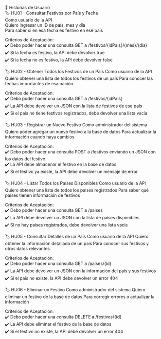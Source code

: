 📌 Historias de Usuario  
🏷 HU01 - Consultar Festivos por País y Fecha  
Como usuario de la API  
Quiero ingresar un ID de país, mes y día  
Para saber si en esa fecha es festivo en ese país  

Criterios de Aceptación:  
✔️ Debo poder hacer una consulta GET a /festivos/{idPais}/{mes}/{dia}  
✔️ Si la fecha es festivo, la API debe devolver true  
✔️ Si la fecha no es festivo, la API debe devolver false  

🏷 HU02 - Obtener Todos los Festivos de un País
Como usuario de la API
Quiero obtener una lista de todos los festivos de un país
Para conocer las fechas importantes de esa nación  

Criterios de Aceptación:  
✔️ Debo poder hacer una consulta GET a /festivos/{idPais}  
✔️ La API debe devolver un JSON con la lista de festivos de ese país  
✔️ Si el país no tiene festivos registrados, debe devolver una lista vacía  

🏷 HU03 - Registrar un Nuevo Festivo
Como administrador del sistema
Quiero poder agregar un nuevo festivo a la base de datos
Para actualizar la información cuando haya cambios  

Criterios de Aceptación:  
✔️ Debo poder hacer una consulta POST a /festivos enviando un JSON con los datos del festivo  
✔️ La API debe almacenar el festivo en la base de datos  
✔️ Si el festivo ya existe, la API debe devolver un mensaje de error  

🏷 HU04 - Listar Todos los Países Disponibles
Como usuario de la API
Quiero obtener una lista de todos los países registrados
Para saber qué países tienen información de festivos  

Criterios de Aceptación:  
✔️ Debo poder hacer una consulta GET a /paises  
✔️ La API debe devolver un JSON con la lista de países disponibles  
✔️ Si no hay países registrados, debe devolver una lista vacía  

🏷 HU05 - Consultar Detalles de un País
Como usuario de la API
Quiero obtener la información detallada de un país
Para conocer sus festivos y otros datos relevantes  

Criterios de Aceptación:  
✔️ Debo poder hacer una consulta GET a /paises/{id}  
✔️ La API debe devolver un JSON con la información del país y sus festivos  
✔️ Si el país no existe, la API debe devolver un error 404  

🏷 HU06 - Eliminar un Festivo
Como administrador del sistema
Quiero eliminar un festivo de la base de datos
Para corregir errores o actualizar la información  

Criterios de Aceptación:  
✔️ Debo poder hacer una consulta DELETE a /festivos/{id}  
✔️ La API debe eliminar el festivo de la base de datos  
✔️ Si el festivo no existe, la API debe devolver un error 404  
